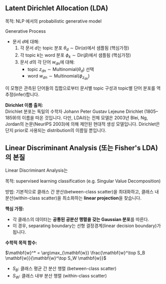 ## Latent Dirichlet Allocation (LDA)


목적: NLP 에서의 probabilistic generative model

Generative Process

- 문서 $d$에 대해:
    1. 각 문서 $d$는 topic 분포 $\theta_d \sim \mathrm{Dir}(\alpha)$에서 샘플됨 (핵심가정)
    2. 각 topic $k$는 word 분포 $\phi_k \sim \mathrm{Dir}(\beta)$에서 샘플됨 (핵심가정)
    3. 문서 $d$의 각 단어 $w_{dn}$에 대해:
        - topic $z_{dn} \sim \mathrm{Multinomial}(\theta_d)$ 선택
        - word $w_{dn} \sim \mathrm{Multinomial}(\phi_{z_{dn}})$

이 모형은 관측된 단어들의 집합으로부터 문서별 topic 구성과 topic별 단어 분포를 역추정(infer)합니다.

**Dirichlet 이름 출처:**  
Dirichlet 분포는 독일의 수학자 Johann Peter Gustav Lejeune Dirichlet (1805–1859)의 이름을 따온 것입니다. 다만, LDA라는 전체 모델은 2003년 Blei, Ng, Jordan의 논문(NeurIPS 2003)에 의해 제안된 현대적 생성 모델입니다. Dirichlet은 단지 prior로 사용되는 distribution의 이름일 뿐입니다.

## Linear Discriminant Analysis (또는 Fisher's LDA)의 본질

Linear Discriminant Analysis는 

목적: supervised learning classification (e.g. Singular Value Decomposition)

방법: 기본적으로 클래스 간 분산(between-class scatter)을 최대화하고, 클래스 내 분산(within-class scatter)을 최소화하는 **linear projection**을 찾습니다.

**핵심 가정:**

- 각 클래스의 데이터는 **공통된 공분산 행렬을 갖는 Gaussian 분포**를 따른다.
- 이 경우, separating boundary는 선형 결정경계(linear decision boundary)가 됩니다.
    

**수학적 목적 함수:**

$\mathbf{w}^* = \arg\max_{\mathbf{w}} \frac{\mathbf{w}^\top S_B \mathbf{w}}{\mathbf{w}^\top S_W \mathbf{w}}$

- $S_B$: 클래스 평균 간 분산 행렬 (between-class scatter)
- $S_W$: 클래스 내부 분산 행렬 (within-class scatter)

